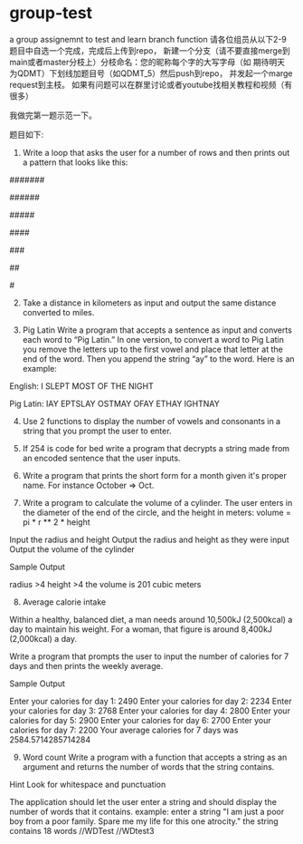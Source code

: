 # group-test
a group assignemnt to test and learn branch function
请各位组员从以下2-9题目中自选一个完成，完成后上传到repo， 新建一个分支（请不要直接merge到main或者master分枝上）分枝命名：您的昵称每个字的大写字母（如 期待明天 为QDMT）下划线加题目号（如QDMT_5）然后push到repo， 并发起一个marge request到主枝。 如果有问题可以在群里讨论或者youtube找相关教程和视频（有很多）

我做完第一题示范一下。

题目如下:

1. Write a loop that asks the user for a number of rows and then prints out a pattern that looks like this:

  <p>#######</p>
  <p>######</p>
  <p>#####</p>
  <p>####</p>
  <p>###</p>
  <p>##</p>
  <p>#</p>

2. Take a distance in kilometers as input and output the same distance converted to miles.

3. Pig Latin
Write a program that accepts a sentence as input and converts each word to “Pig Latin.” In one version, to convert a word to Pig Latin you remove the letters up to the first vowel and place that letter at the end of the word. Then you append the string “ay” to the word. Here is an example:

English: I SLEPT MOST OF THE NIGHT

Pig Latin: IAY EPTSLAY OSTMAY OFAY ETHAY IGHTNAY

4. Use 2 functions to display the number of vowels and consonants in a string that you prompt the user to enter.

5. If 254 is code for bed write a program that decrypts a string made from an encoded sentence that the user inputs.

6. Write a program that prints the short form for a month given it's proper name. For instance October => Oct.

7. Write a program to calculate the volume of a cylinder. The user enters in the diameter of the end of the circle, and the height in meters:
volume = pi * r ** 2 * height

Input the radius and height
Output the radius and height as they were input
Output the volume of the cylinder

Sample Output

radius >4
height >4
the volume is 201 cubic meters

  
8. Average calorie intake

Within a healthy, balanced diet, a man needs around 10,500kJ (2,500kcal) a day to maintain his weight. For a woman, that figure is around 8,400kJ (2,000kcal) a day.

Write a program that prompts the user to input the number of calories for 7 days and then prints the weekly average.

Sample Output

Enter your calories for day 1: 2490
Enter your calories for day 2: 2234
Enter your calories for day 3: 2768
Enter your calories for day 4: 2800
Enter your calories for day 5: 2900
Enter your calories for day 6: 2700
Enter your calories for day 7: 2200
Your average calories for 7 days was 2584.5714285714284


9. Word count
Write a program with a function that accepts a string as an argument and returns the number of words that the string contains.

Hint Look for whitespace and punctuation

The application should let the user enter a string and should display the number of words that it contains.
example:
enter a string "I am just a poor boy from a poor family. Spare me my life for this one atrocity."
the string contains 18 words
//WDTest
//WDtest3